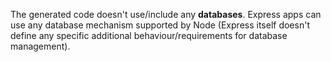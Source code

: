The generated code doesn't use/include any **databases**. Express apps can use any database mechanism supported by Node (Express itself doesn't define any specific additional behaviour/requirements for database management).
